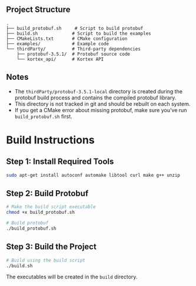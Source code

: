 ## Project Structure

```
.
├── build_protobuf.sh     # Script to build protobuf
├── build.sh             # Script to build the examples
├── CMakeLists.txt       # CMake configuration
├── examples/            # Example code
└── thirdParty/          # Third-party dependencies
    ├── protobuf-3.5.1/  # Protobuf source code
    └── kortex_api/      # Kortex API
```

## Notes

- The `thirdParty/protobuf-3.5.1-local` directory is created during the protobuf build process and contains the compiled protobuf library.
- This directory is not tracked in git and should be rebuilt on each system.
- If you get a CMake error about missing protobuf, make sure you've run `build_protobuf.sh` first. 

# Build Instructions

## Step 1: Install Required Tools
```bash
sudo apt-get install autoconf automake libtool curl make g++ unzip
```

## Step 2: Build Protobuf
```bash
# Make the build script executable
chmod +x build_protobuf.sh

# Build protobuf
./build_protobuf.sh
```

## Step 3: Build the Project
```bash
# Build using the build script
./build.sh
```

The executables will be created in the `build` directory. 